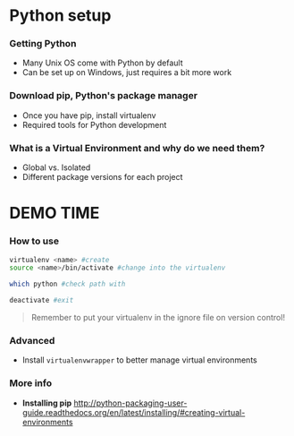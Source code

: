 # Python setup

### Getting Python
* Many Unix OS come with Python by default
* Can be set up on Windows, just requires a bit more work

### Download pip, Python's package manager
* Once you have pip, install virtualenv
* Required tools for Python development

### What is a Virtual Environment and why do we need them?
* Global vs. Isolated
* Different package versions for each project

# DEMO TIME

### How to use
```sh
virtualenv <name> #create
source <name>/bin/activate #change into the virtualenv

which python #check path with

deactivate #exit
```

> Remember to put your virtualenv in the ignore file on version control!

### Advanced
* Install ```virtualenvwrapper``` to better manage virtual environments

### More info
* **Installing pip** http://python-packaging-user-guide.readthedocs.org/en/latest/installing/#creating-virtual-environments

